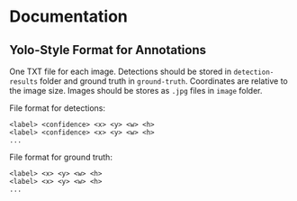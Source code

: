 #  Documentation

## Yolo-Style Format for Annotations
One TXT file for each image. Detections should be stored in  `detection-results` folder and ground truth in `ground-truth`. Coordinates are relative to the image size. Images should be stores as `.jpg` files in `image` folder.

File format for detections:
```
<label> <confidence> <x> <y> <w> <h>
<label> <confidence> <x> <y> <w> <h>
...
````

File format for ground truth:
```
<label> <x> <y> <w> <h>
<label> <x> <y> <w> <h>
...
````
